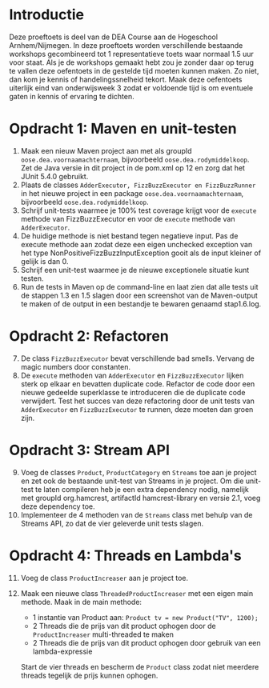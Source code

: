 # Introductie

Deze proeftoets is deel van de DEA Course aan de Hogeschool Arnhem/Nijmegen. In deze proeftoets worden verschillende bestaande workshops gecombineerd tot 1 representatieve toets waar normaal 1.5 uur voor staat. Als je de workshops gemaakt hebt zou je zonder daar op terug te vallen deze oefentoets in de gestelde tijd moeten kunnen maken. Zo niet, dan kom je kennis of handelingssnelheid tekort. Maak deze oefentoets uiterlijk eind van onderwijsweek 3 zodat er voldoende tijd is om eventuele gaten in kennis of ervaring te dichten. 

# Opdracht 1: Maven en unit-testen
1. Maak een nieuw Maven project aan met als groupId ```oose.dea.voornaamachternaam```, bijvoorbeeld ```oose.dea.rodymiddelkoop```. Zet de Java versie in dit project in de pom.xml op 12 en zorg dat het JUnit 5.4.0 gebruikt. 
2. Plaats de classes ```AdderExecutor, FizzBuzzExecutor en FizzBuzzRunner``` in het nieuwe project in een package ```oose.dea.voornaamachternaam```, bijvoorbeeld ```oose.dea.rodymiddelkoop```.
3. Schrijf unit-tests waarmee je 100% test coverage krijgt voor de ```execute``` methode van FizzBuzzExecutor en voor de ```execute``` methode van ```AdderExecutor```.
4. De huidige methode is niet bestand tegen negatieve input. Pas de execute methode aan zodat deze een eigen unchecked exception van het type NonPositiveFizzBuzzInputException gooit als de input kleiner of gelijk is dan 0. 
5. Schrijf een unit-test waarmee je de nieuwe exceptionele situatie kunt testen.
6. Run de tests in Maven op de command-line en laat zien dat alle tests uit de stappen 1.3 en 1.5 slagen door een screenshot van de Maven-output te maken of de output in een bestandje te bewaren genaamd stap1.6.log. 

# Opdracht 2: Refactoren
7. De class ```FizzBuzzExecutor``` bevat verschillende bad smells. Vervang de magic numbers door constanten.
8. De ```execute``` methoden van ```AdderExecutor``` en ```FizzBuzzExecutor``` lijken sterk op elkaar en bevatten duplicate code. Refactor de code door een nieuwe gedeelde superklasse te introduceren die de duplicate code verwijdert. Test het succes van deze refactoring door de unit tests van ```AdderExecutor``` en ```FizzBuzzExecutor``` te runnen, deze moeten dan groen zijn. 

# Opdracht 3: Stream API
9. Voeg de classes ```Product```, ```ProductCategory``` en ```Streams``` toe aan je project en zet ook de bestaande unit-test van Streams in je project. Om die unit-test te laten compileren heb je een extra dependency nodig, namelijk
met groupId org.hamcrest, artifactId hamcrest-library en versie 2.1, voeg deze dependency toe. 
10. Implementeer de 4 methoden van de ```Streams``` class met behulp van de Streams API, zo dat de vier geleverde unit tests slagen. 

# Opdracht 4: Threads en Lambda's
11. Voeg de class ```ProductIncreaser``` aan je project toe. 
12. Maak een nieuwe class ```ThreadedProductIncreaser``` met een eigen main methode. Maak in de main methode:
    * 1 instantie van Product aan: ```Product tv = new Product("TV", 1200);```
    * 2 Threads die de prijs van dit product ophogen door de ```ProductIncreaser``` multi-threaded te maken
    * 2 Threads die de prijs van dit product ophogen door gebruik van een lambda-expressie
    
    Start de vier threads en bescherm de ```Product``` class zodat niet meerdere threads tegelijk de prijs kunnen ophogen. 



